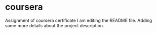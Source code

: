 # coursera
Assignment of coursera certificate
I am editing the README file. Adding some more details about the project description.


